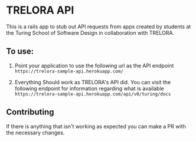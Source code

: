# TRELORA API

This is a rails app to stub out API requests from apps created by students at the Turing School of Software Design in collaboration with TRELORA.

## To use:
1. Point your application to use the following url as the API endpoint
`https://trelora-sample-api.herokuapp.com/`

2. Everything Should work as TRELORA's API did. You can visit the following endpoint for information regarding what is available
`https://trelora-sample-api.herokuapp.com/api/v0/turing/docs`

## Contributing
If there is anything that isn't working as expected you can make a PR with the necessary changes.
 
